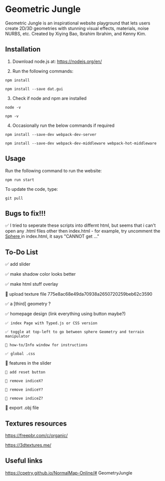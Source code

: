 # Geometric Jungle

Geometric Jungle is an inspirational website playground that lets users create 2D/3D geometries with stunning visual effects, materials, noise NURBS, etc.  Created by Xiying Bao, Ibrahim Ibrahim, and Kenny Kim.


## Installation

1. Download node.js at: 
https://nodejs.org/en/

2. Run the following commands:

```
npm install

npm install --save dat.gui

```
3. Check if node and npm are installed
```
node -v

npm -v

```

4. Occasionally run the below commands if required
```
npm install --save-dev webpack-dev-server 

npm install --save-dev webpack-dev-middleware webpack-hot-middleware

```


## Usage

Run the following command to run the website:

```
npm run start
```

To update the code, type:

```
git pull
```


## Bugs to fix!!!

✅ I tried to seperate these scripts into differnt html, but seems that i can't open any .html files other then index.html - for example, try uncomment the <a href="./src/sphere_with_waves.html" > Sphere </a> in index.html, it says "CANNOT get ..."


## To-Do List

✅ add slider

✅ make shadow color looks better

✅ make html stuff overlay

🤔 upload texture file
    775e8ac68e49da70938a2650720259beb62c3590

✅ a [third] geometry ?

✅ homepage design (link everything using button maybe?)

    ✅ index Page with Typed.js or CSS version

    ✅ toggle at top-left to go between sphere Geometry and terrain manipulator

    🤔 how-to/Info window for instructions

    ✅ global .css

🤔 features in the slider

    🤔 add reset button

    🤔 remove indiceX?

    🤔 remove indiceY?

    🤔 remove indiceZ?

🤔 export .obj file

## Textures resources
https://freepbr.com/c/organic/

https://3dtextures.me/

## Useful links
https://cpetry.github.io/NormalMap-Online/# GeometryJungle

